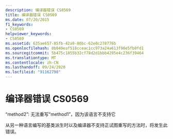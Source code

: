```yaml
---
description: 编译器错误 CS0569
title: 编译器错误 CS0569
ms.date: 07/20/2015
f1_keywords:
- CS0569
helpviewer_keywords:
- CS0569
ms.assetid: 635ae657-85fb-42a9-80bc-62e0c278776b
ms.openlocfilehash: 8b049eaf518cceac1cc973a24a613f98e5fb0fd1
ms.sourcegitcommit: 5b475c1855b32cf78d2d1bbb4295e4c236f39464
ms.translationtype: MT
ms.contentlocale: zh-CN
ms.lasthandoff: 09/24/2020
ms.locfileid: "91162798"
---
```

# <a name="compiler-error-cs0569"></a>编译器错误 CS0569

“method2”: 无法重写“method1”，因为该语言不支持它  
  
 从另一种语言编写的基类派生时以及编译器不支持正试图重写的方法时，将发生此错误。
